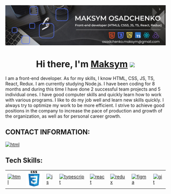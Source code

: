 <img src="img/about-me.png" alt="about me"/>

<h1 align="center">Hi there, I'm <a href="[https://daniilshat.ru/](https://www.linkedin.com/in/maksym-osadchenko/)" target="_blank">Maksym</a> 
<img src="https://github.com/blackcater/blackcater/raw/main/images/Hi.gif" height="32"/></h1>

<p>I am a front-end developer. As for my skills, I know HTML, CSS, JS, TS, React, Redux.
I am currently studying Node.js.
I have been coding for 8 months and during this time I have done 2 successful team projects and 5 individual ones.
I have good computer skills and quickly learn how to work with various programs.
I like to do my job well and learn new skills quickly.
I always try to optimize my work to be more efficient.
I strive to achieve good positions in the company to increase the pace of production and growth of the organization, as well as for personal career growth.</p>

<h2>CONTACT INFORMATION:</h2>

<a href="[https://www.linkedin.com/in/maksym-osadchenko/">
      <img src="https://i.pcmag.com/imagery/reviews/05QJZocZxCTxBBzuKYOJMWZ-5.fit_scale.size_760x427.v1569472374.jpg" alt="html" width="50">
    </a>

<h2>Tech Skills:</h2>

<table>
  <tr>
    <td><a href="https://www.w3.org/html/">
      <img src="https://camo.githubusercontent.com/0059f6336ebc9e59d21f380eb9fd024a6b06240c7bfb48415b897ab83996c209/68747470733a2f2f70726f66696c696e61746f722e7269736861762e6465762f736b696c6c732d6173736574732f68746d6c352d6f726967696e616c2d776f72646d61726b2e737667" alt="html" width="50">
    </a></td>
    <td><a href="https://www.w3schools.com/css/">
      <img src="https://raw.githubusercontent.com/devicons/devicon/master/icons/css3/css3-original-wordmark.svg" alt="css" width="50">
    </a></td>
    <td><a href="https://developer.mozilla.org/en-US/docs/Web/JavaScript">
      <img src="https://camo.githubusercontent.com/f85cece6899de7bec4dee626087a385376717cedf457d6af7d93349012447e19/68747470733a2f2f70726f66696c696e61746f722e7269736861762e6465762f736b696c6c732d6173736574732f6a6176617363726970742d6f726967696e616c2e737667" alt="js" width="50">
    </a></td>
    <td><a href="https://www.typescriptlang.org/">
      <img src="https://camo.githubusercontent.com/458c0d3ebe5ab840c6fc3e7f5e9abb5ca9252cf5624d25d21fad3c635a18ecb8/68747470733a2f2f70726f66696c696e61746f722e7269736861762e6465762f736b696c6c732d6173736574732f747970657363726970742d6f726967696e616c2e737667" alt="typescript" width="50">
    </a></td>
    <td><a href="https://ru.legacy.reactjs.org/">
      <img src="https://camo.githubusercontent.com/91b30ff3d7d15143c1dbba499a8ad310bd829fbd45f65cacaeea175fac5d85aa/68747470733a2f2f70726f66696c696e61746f722e7269736861762e6465762f736b696c6c732d6173736574732f72656163742d6f726967696e616c2d776f72646d61726b2e737667" alt="react" width="50">
    </a></td>
    <td><a href="https://redux.js.org/">
      <img src="https://camo.githubusercontent.com/b35433d2c366ade88837d9c0772e562cae47effd8aac93e59b7e0d0e97377fd4/68747470733a2f2f70726f66696c696e61746f722e7269736861762e6465762f736b696c6c732d6173736574732f72656475782d6f726967696e616c2e737667" alt="redux" width="50">
    </a></td>
    <td><a href="https://www.figma.com/">
      <img src="https://camo.githubusercontent.com/f32e9cca1f0df0138a8f536217daa54ad21b6913642422f32e3c5c623f3a06b9/68747470733a2f2f7777772e766563746f726c6f676f2e7a6f6e652f6c6f676f732f6669676d612f6669676d612d69636f6e2e737667" alt="figma" width="50">
    </a></td>
    <td><a href="https://git-scm.com/">
      <img src="https://camo.githubusercontent.com/fcafa5ebc1f5f789ae7d012a3ecd8fe7bda49516591caf7c37698f764165d880/68747470733a2f2f7777772e766563746f726c6f676f2e7a6f6e652f6c6f676f732f6769742d73636d2f6769742d73636d2d69636f6e2e737667" alt="git" width="50">
    </a></td>
  </tr>
</table>
